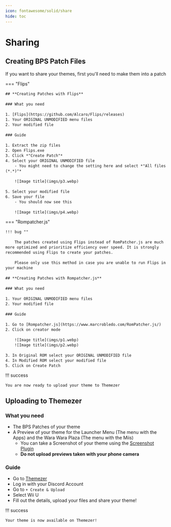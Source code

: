 ```yaml
---
icon: fontawesome/solid/share
hide: toc
---
```


# Sharing

## Creating BPS Patch Files

If you want to share your themes, first you'll need to make them into a patch

=== "Flips"

    ## **Creating Patches with Flips**

    ### What you need

    1. [Flips](https://github.com/Alcaro/Flips/releases)
    1. Your ORIGINAL UNMODIFIED menu files
    2. Your modified file

    ### Guide

    1. Extract the zip files
    2. Open Flips.exe
    3. Click *"Create Patch"*
    4. Select your ORIGINAL UNMODIFIED file
        - You might need to change the setting here and select *"All files (*.*)"*

        ![Image title](imgs/p3.webp)

    5. Select your modified file
    6. Save your file
        - You should now see this

        ![Image title](imgs/p4.webp)

=== "Rompatcher.js"

    !!! bug ""

        The patches created using Flips instead of RomPatcher.js are much more optimized and prioritize efficiency over speed. It is strongly recommended using Flips to create your patches.

        Please only use this method in case you are unable to run Flips in your machine

    ## **Creating Patches with Rompatcher.js**

    ### What you need

    1. Your ORIGINAL UNMODIFIED menu files
    2. Your modified file

    ### Guide

    1. Go to [Rompatcher.js](https://www.marcrobledo.com/RomPatcher.js/)
    2. Click on creator mode
    
        ![Image title](imgs/p1.webp)
        ![Image title](imgs/p2.webp)

    3. In Original ROM select your ORIGINAL UNMODIFIED file
    4. In Modified ROM select your modified file
    5. Click on Create Patch

!!! success

    You are now ready to upload your theme to Themezer

## Uploading to Themezer

### What you need

- The BPS Patches of your theme
- A Preview of your theme for the Launcher Menu (The menu with the Apps) and the Wara Wara Plaza (The menu with the Miis)
    - You can take a Screenshot of your theme using the [Screenshot Plugin](https://github.com/wiiu-env/ScreenshotWUPS)
    - **Do not upload previews taken with your phone camera**

### Guide

- Go to [Themezer](https://themezer.net/)
- Log in with your Discord Account
- Go to `+ Create & Upload`
- Select Wii U
- Fill out the details, upload your files and share your theme!

!!! success

    Your theme is now available on Themezer!